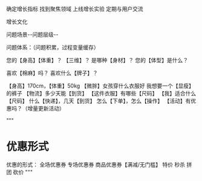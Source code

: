




确定增长指标
找到聚焦领域
上线增长实验
定期与用户交流

增长文化



问题场景--问题层级--


问题体系：（问题积累，过程变量缓存）

您的【身高】【体重】？
【三维】？
是哪种【身材】？
您的【体型】是什么？

喜欢【棉麻】吗？
喜欢什么【牌子】？

【身高】170cm，【体重】50kg
【微胖】女孩穿什么衣服好
我想要一个【显瘦】的裤子
【物流】多少天能【到货】
【这件衣服】有哪些【尺码】
【我】适合什么【尺码】
什么【快递】，几天【到货】
怎么【下单】，怎么【操作】
【活动】有优惠吗？（增量更新活动）


"""
# 优惠形式
优惠的形式：
全场优惠券  专场优惠券  商品优惠券【满减/无门槛】
特价 秒杀
拼团  砍价
"""




